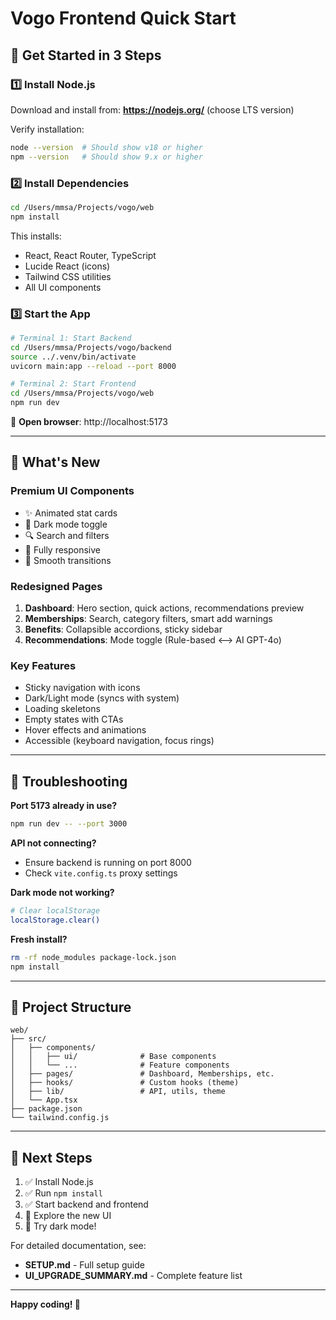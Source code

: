 # Vogo Frontend Quick Start

## 🚀 Get Started in 3 Steps

### 1️⃣ Install Node.js
Download and install from: **https://nodejs.org/** (choose LTS version)

Verify installation:
```bash
node --version  # Should show v18 or higher
npm --version   # Should show 9.x or higher
```

### 2️⃣ Install Dependencies
```bash
cd /Users/mmsa/Projects/vogo/web
npm install
```

This installs:
- React, React Router, TypeScript
- Lucide React (icons)
- Tailwind CSS utilities
- All UI components

### 3️⃣ Start the App
```bash
# Terminal 1: Start Backend
cd /Users/mmsa/Projects/vogo/backend
source ../.venv/bin/activate
uvicorn main:app --reload --port 8000

# Terminal 2: Start Frontend
cd /Users/mmsa/Projects/vogo/web
npm run dev
```

🎉 **Open browser**: http://localhost:5173

---

## 🎨 What's New

### Premium UI Components
- ✨ Animated stat cards
- 🌙 Dark mode toggle
- 🔍 Search and filters
- 📱 Fully responsive
- 🎯 Smooth transitions

### Redesigned Pages
1. **Dashboard**: Hero section, quick actions, recommendations preview
2. **Memberships**: Search, category filters, smart add warnings
3. **Benefits**: Collapsible accordions, sticky sidebar
4. **Recommendations**: Mode toggle (Rule-based ⟷ AI GPT-4o)

### Key Features
- Sticky navigation with icons
- Dark/Light mode (syncs with system)
- Loading skeletons
- Empty states with CTAs
- Hover effects and animations
- Accessible (keyboard navigation, focus rings)

---

## 🐛 Troubleshooting

**Port 5173 already in use?**
```bash
npm run dev -- --port 3000
```

**API not connecting?**
- Ensure backend is running on port 8000
- Check `vite.config.ts` proxy settings

**Dark mode not working?**
```bash
# Clear localStorage
localStorage.clear()
```

**Fresh install?**
```bash
rm -rf node_modules package-lock.json
npm install
```

---

## 📁 Project Structure

```
web/
├── src/
│   ├── components/
│   │   ├── ui/              # Base components
│   │   └── ...              # Feature components
│   ├── pages/               # Dashboard, Memberships, etc.
│   ├── hooks/               # Custom hooks (theme)
│   ├── lib/                 # API, utils, theme
│   └── App.tsx
├── package.json
└── tailwind.config.js
```

---

## 🎯 Next Steps

1. ✅ Install Node.js
2. ✅ Run `npm install`
3. ✅ Start backend and frontend
4. 🎨 Explore the new UI
5. 🌙 Try dark mode!

For detailed documentation, see:
- **SETUP.md** - Full setup guide
- **UI_UPGRADE_SUMMARY.md** - Complete feature list

---

**Happy coding! 🚀**

